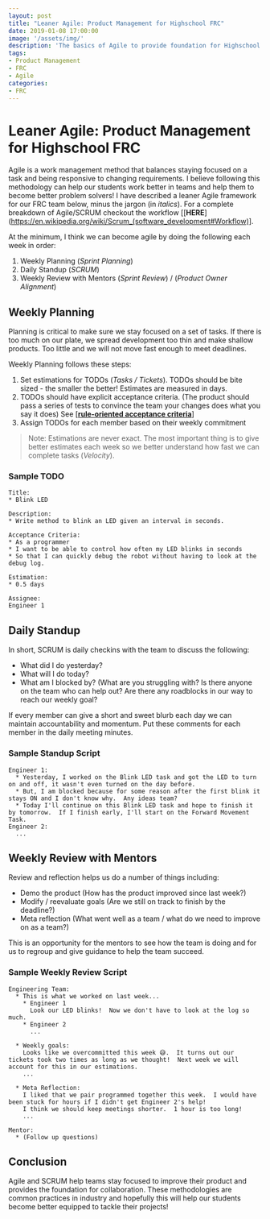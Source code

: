 ```yaml
---
layout: post
title: "Leaner Agile: Product Management for Highschool FRC"
date: 2019-01-08 17:00:00
image: '/assets/img/'
description: 'The basics of Agile to provide foundation for Highschool FRC collaboration'
tags:
- Product Management
- FRC
- Agile
categories:
- FRC
---
```


# Leaner Agile: Product Management for Highschool FRC

Agile is a work management method that balances staying focused on a task and being responsive to changing requirements.  I believe following this methodology can help our students work better in teams and help them to become better problem solvers!  I have described a leaner Agile framework for our FRC team below, minus the jargon (in *italics*).  For a complete breakdown of Agile/SCRUM checkout the workflow [[**HERE**](https://en.wikipedia.org/wiki/Scrum_(software_development#Workflow)].

At the minimum, I think we can become agile by doing the following each week in order:
1. Weekly Planning (*Sprint Planning*)
2. Daily Standup (*SCRUM*)
3. Weekly Review with Mentors (*Sprint Review*) / (*Product Owner Alignment*)

## Weekly Planning

Planning is critical to make sure we stay focused on a set of tasks.  If there is too much on our plate, we spread development too thin and make shallow products.  Too little and we will not move fast enough to meet deadlines.

Weekly Planning follows these steps:
1. Set estimations for TODOs (*Tasks / Tickets*).  TODOs should be bite sized - the smaller the better! Estimates are measured in days.
2. TODOs should have explicit acceptance criteria.  (The product should pass a series of tests to convince the team your changes does what you say it does) See [[**rule-oriented acceptance criteria**](https://rubygarage.org/blog/clear-acceptance-criteria-and-why-its-important)]
3. Assign TODOs for each member based on their weekly commitment

> Note: Estimations are never exact.  The most important thing is to give better estimates each week so we better understand how fast we can complete tasks (*Velocity*).

### Sample TODO

```
Title:
* Blink LED

Description:
* Write method to blink an LED given an interval in seconds.

Acceptance Criteria:
* As a programmer
* I want to be able to control how often my LED blinks in seconds
* So that I can quickly debug the robot without having to look at the debug log.

Estimation:
* 0.5 days

Assignee:
Engineer 1
```

## Daily Standup

In short, SCRUM is daily checkins with the team to discuss the following:
* What did I do yesterday?
* What will I do today?
* What am I blocked by? (What are you struggling with?  Is there anyone on the team who can help out? Are there any roadblocks in our way to reach our weekly goal?

If every member can give a short and sweet blurb each day we can maintain accountability and momentum.  Put these comments for each member in the daily meeting minutes.

### Sample Standup Script

```
Engineer 1:
  * Yesterday, I worked on the Blink LED task and got the LED to turn on and off, it wasn't even turned on the day before.
  * But, I am blocked because for some reason after the first blink it stays ON and I don't know why.  Any ideas team?
  * Today I'll continue on this Blink LED task and hope to finish it by tomorrow.  If I finish early, I'll start on the Forward Movement Task.
Engineer 2:
  ...
```

## Weekly Review with Mentors

Review and reflection helps us do a number of things including:
* Demo the product (How has the product improved since last week?)
* Modify / reevaluate goals (Are we still on track to finish by the deadline?)
* Meta reflection (What went well as a team / what do we need to improve on as a team?)

This is an opportunity for the mentors to see how the team is doing and for us to regroup and give guidance to help the team succeed.

### Sample Weekly Review Script

```
Engineering Team:
  * This is what we worked on last week...
    * Engineer 1
      Look our LED blinks!  Now we don't have to look at the log so much.
    * Engineer 2
      ...

  * Weekly goals:
    Looks like we overcommitted this week 😅.  It turns out our tickets took two times as long as we thought!  Next week we will account for this in our estimations.
    ...

  * Meta Reflection:
    I liked that we pair programmed together this week.  I would have been stuck for hours if I didn't get Engineer 2's help!
    I think we should keep meetings shorter.  1 hour is too long!
    ...

Mentor:
  * (Follow up questions)
```

## Conclusion

Agile and SCRUM help teams stay focused to improve their product and provides the foundation for collaboration.  These methodologies are common practices in industry and hopefully this will help our students become better equipped to tackle their projects!
